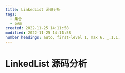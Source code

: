 ```yaml
---
title: LinkedList 源码分析
tags: 
  - 集合
  - 源码
created: 2022-11-25 14:11:58
modified: 2022-11-25 14:11:58
number headings: auto, first-level 1, max 6, _.1.1.
---
```


# LinkedList 源码分析